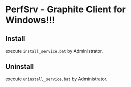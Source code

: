 # PerfSrv - Graphite Client for Windows!!!

## Install

execute `install_service.bat` by Administrator.

## Uninstall

execute `uninstall_service.bat` by Administrator.


